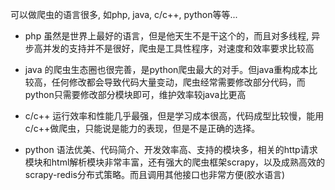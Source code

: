 可以做爬虫的语言很多, 如php, java, c/c++, python等等...

- php 虽然是世界上最好的语言，但是他天生不是干这个的，而且对多线程, 异步高并发的支持并不是很好，爬虫是工具性程序，对速度和效率要求比较高

- java 的爬虫生态圈也很完善，是python爬虫最大的对手。但java重构成本比较高，任何修改都会导致代码大量变动，爬虫经常需要修改部分代码，而python只需要修改部分模块即可，维护效率较java比更高

- c/c++ 运行效率和性能几乎最强，但是学习成本很高，代码成型比较慢，能用c/c++做爬虫，只能说是能力的表现，但是不是正确的选择。

- python 语法优美、代码简介、开发效率高、支持的模块多，相关的http请求模块和html解析模块非常丰富，还有强大的爬虫框架scrapy，以及成熟高效的scrapy-redis分布式策略。而且调用其他接口也非常方便(胶水语言)